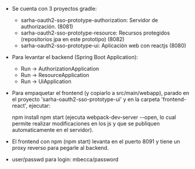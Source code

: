 * Se cuenta con 3 proyectos gradle:

	- sarha-oauth2-sso-prototype-authorization: Servidor de authorización. (8081)
	- sarha-oauth2-sso-prototype-resource: Recursos protegidos (repositorios jpa en este prototipo) (8082)
	- sarha-oauth2-sso-prototype-ui: Aplicación web con reactjs (8080)

* Para levantar el backend (Spring Boot Application):

	- Run -> AuthorizationApplication
	- Run -> ResourceApplication
	- Run -> UiApplication

* Para empaquetar el frontend (y copiarlo a src/main/webapp), parado en el proyecto 'sarha-oauth2-sso-prototype-ui' y en la carpeta 'frontend-react', ejecutar: 
	
	npm install
	npm start (ejecuta webpack-dev-server --open, lo cual permite realizar modificaciones en los js y que se 				publiquen automaticamente en el servidor).
	
* El frontend con npm (npm start) levanta en el puerto 8091 y tiene un proxy reverso para pegarle al backend.	
			
* user/passwd para login: mbecca/password

